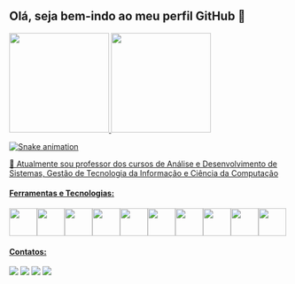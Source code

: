 ## Olá, seja bem-indo ao meu perfil GitHub 👋
<div>
<a href="https://github.com/msanches">
<img height="180em" src="https://github-readme-stats.vercel.app/api/top-langs/?username=msanches&layout=compact&langs_count=7&theme=dracula"/>
<img height="180em" src="https://github-readme-stats.vercel.app/api?username=msanches&show_icons=true&theme=dracula&include_all_commits=true&count_private=true"/>
</div>

 ![Snake animation](https://github.com/seu-usuário-aqui/msanches/blob/output/github-contribution-grid-snake.svg)
  
  
🔭 Atualmente sou professor dos cursos de Análise e Desenvolvimento de Sistemas, Gestão de Tecnologia da Informação e Ciência da Computação
  
#### Ferramentas e Tecnologias:
<img src="https://cdn.jsdelivr.net/gh/devicons/devicon/icons/android/android-original.svg"  width= 50px/><img src="https://cdn.jsdelivr.net/gh/devicons/devicon/icons/angularjs/angularjs-original.svg" width= 50px/><img src="https://cdn.jsdelivr.net/gh/devicons/devicon/icons/arduino/arduino-original.svg" width= 50px/><img src="https://cdn.jsdelivr.net/gh/devicons/devicon/icons/cplusplus/cplusplus-original.svg" width= 50px/><img src="https://cdn.jsdelivr.net/gh/devicons/devicon/icons/css3/css3-original.svg" width= 50px/><img src="https://cdn.jsdelivr.net/gh/devicons/devicon/icons/java/java-original.svg" width= 50px/><img src="https://cdn.jsdelivr.net/gh/devicons/devicon/icons/javascript/javascript-original.svg" width= 50px/><img src="https://cdn.jsdelivr.net/gh/devicons/devicon/icons/linux/linux-original.svg" width= 50px/><img src="https://cdn.jsdelivr.net/gh/devicons/devicon/icons/python/python-original-wordmark.svg" width= 50px/><img src="https://cdn.jsdelivr.net/gh/devicons/devicon/icons/html5/html5-original.svg" width= 50px/>

#### Contatos:
<div>
<a href="[https://www.youtube.com/seu-canal-youtube-aqui](https://www.youtube.com/marcoantonio365)" target="_blank"><img src="https://img.shields.io/badge/YouTube-FF0000?style=for-the-badge&logo=youtube&logoColor=white" target="_blank"></a>
<a href="https://instagram.com/netfisica" target="_blank"><img src="https://img.shields.io/badge/-Instagram-%23E4405F?style=for-the-badge&logo=instagram&logoColor=white" target="_blank"></a>
<a href = "mailto:marcosanches.dev@gmail.com"><img src="https://img.shields.io/badge/Gmail-D14836?style=for-the-badge&logo=gmail&logoColor=white" target="_blank"></a>
<a href="[https://www.linkedin.com/in/seu-usuário-linkedln-aqui](https://www.linkedin.com/in/marco-antonio-sanches-anast%C3%A1cio-601b9123/)" target="_blank"><img src="https://img.shields.io/badge/-LinkedIn-%230077B5?style=for-the-badge&logo=linkedin&logoColor=white" target="_blank"></a>   
</div>

          

<!--
**msanches/msanches** is a ✨ _special_ ✨ repository because its `README.md` (this file) appears on your GitHub profile.

Here are some ideas to get you started:

- 🔭 I’m currently working on ...
- 🌱 I’m currently learning ...
- 👯 I’m looking to collaborate on ...
- 🤔 I’m looking for help with ...
- 💬 Ask me about ...
- 📫 How to reach me: ...
- 😄 Pronouns: ...
- ⚡ Fun fact: ...
-->
